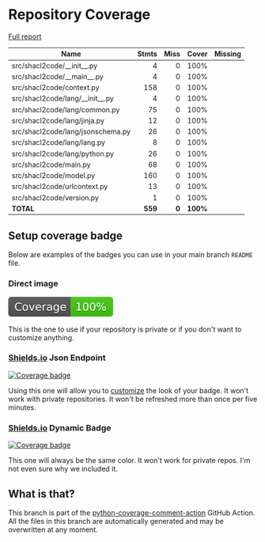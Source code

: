 # Repository Coverage

[Full report](https://htmlpreview.github.io/?https://github.com/JPEWdev/shacl2code/blob/python-coverage-comment-action-data/htmlcov/index.html)

| Name                                |    Stmts |     Miss |    Cover |   Missing |
|------------------------------------ | -------: | -------: | -------: | --------: |
| src/shacl2code/\_\_init\_\_.py      |        4 |        0 |     100% |           |
| src/shacl2code/\_\_main\_\_.py      |        4 |        0 |     100% |           |
| src/shacl2code/context.py           |      158 |        0 |     100% |           |
| src/shacl2code/lang/\_\_init\_\_.py |        4 |        0 |     100% |           |
| src/shacl2code/lang/common.py       |       75 |        0 |     100% |           |
| src/shacl2code/lang/jinja.py        |       12 |        0 |     100% |           |
| src/shacl2code/lang/jsonschema.py   |       26 |        0 |     100% |           |
| src/shacl2code/lang/lang.py         |        8 |        0 |     100% |           |
| src/shacl2code/lang/python.py       |       26 |        0 |     100% |           |
| src/shacl2code/main.py              |       68 |        0 |     100% |           |
| src/shacl2code/model.py             |      160 |        0 |     100% |           |
| src/shacl2code/urlcontext.py        |       13 |        0 |     100% |           |
| src/shacl2code/version.py           |        1 |        0 |     100% |           |
|                           **TOTAL** |  **559** |    **0** | **100%** |           |


## Setup coverage badge

Below are examples of the badges you can use in your main branch `README` file.

### Direct image

[![Coverage badge](https://raw.githubusercontent.com/JPEWdev/shacl2code/python-coverage-comment-action-data/badge.svg)](https://htmlpreview.github.io/?https://github.com/JPEWdev/shacl2code/blob/python-coverage-comment-action-data/htmlcov/index.html)

This is the one to use if your repository is private or if you don't want to customize anything.

### [Shields.io](https://shields.io) Json Endpoint

[![Coverage badge](https://img.shields.io/endpoint?url=https://raw.githubusercontent.com/JPEWdev/shacl2code/python-coverage-comment-action-data/endpoint.json)](https://htmlpreview.github.io/?https://github.com/JPEWdev/shacl2code/blob/python-coverage-comment-action-data/htmlcov/index.html)

Using this one will allow you to [customize](https://shields.io/endpoint) the look of your badge.
It won't work with private repositories. It won't be refreshed more than once per five minutes.

### [Shields.io](https://shields.io) Dynamic Badge

[![Coverage badge](https://img.shields.io/badge/dynamic/json?color=brightgreen&label=coverage&query=%24.message&url=https%3A%2F%2Fraw.githubusercontent.com%2FJPEWdev%2Fshacl2code%2Fpython-coverage-comment-action-data%2Fendpoint.json)](https://htmlpreview.github.io/?https://github.com/JPEWdev/shacl2code/blob/python-coverage-comment-action-data/htmlcov/index.html)

This one will always be the same color. It won't work for private repos. I'm not even sure why we included it.

## What is that?

This branch is part of the
[python-coverage-comment-action](https://github.com/marketplace/actions/python-coverage-comment)
GitHub Action. All the files in this branch are automatically generated and may be
overwritten at any moment.